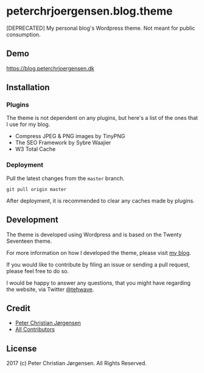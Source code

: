 # peterchrjoergensen.blog.theme

[DEPRECATED] My personal blog's Wordpress theme. Not meant for public consumption.

## Demo

https://blog.peterchrjoergensen.dk

## Installation

### Plugins

The theme is not dependent on any plugins, but here's a list of the ones that I use for my blog.

- Compress JPEG & PNG images by TinyPNG
- The SEO Framework by Sybre Waajier
- W3 Total Cache

### Deployment

Pull the latest changes from the `master` branch.

```
git pull origin master
```

After deployment, it is recommended to clear any caches made by plugins.

## Development

The theme is developed using Wordpress and is based on the Twenty Seventeen theme.

For more information on how I developed the theme, please visit [my blog](https://blog.peterchrjoergensen.dk).

If you would like to contribute by filing an issue or sending a pull request, please feel free to do so.

I would be happy to answer any questions, that you might have regarding the website, via Twitter [@tehwave](https://twitter.com/tehwave).

## Credit

- [Peter Christian Jørgensen](https://github.com/tehwave)
- [All Contributors](../../contributors)

## License

2017 (c) Peter Christian Jørgensen. All Rights Reserved.
